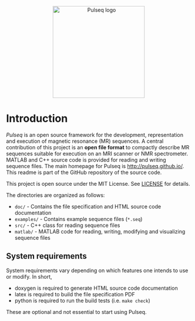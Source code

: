 <div align="center">
<a href="http://pulseq.github.io/" target="_blank">
<img src="http://pulseq.github.io/logo_hires.png" width="250" alt="Pulseq logo"></img>
</a>
</div>

# Introduction

*Pulseq* is an open source framework for the development, 
representation and execution of magnetic resonance (MR) sequences. A central contribution 
of this project is an **open file format** to compactly describe MR sequences 
suitable for execution on an MRI scanner or NMR spectrometer. 
MATLAB and C++ source code is provided for reading and writing sequence files. The main homepage for Pulseq is
http://pulseq.github.io/. This readme is part of the GitHub repository of the source code.



This project is open source under the MIT License. See [LICENSE](LICENSE) for details.

The directories are organized as follows:

* `doc/` - Contains the file specification and HTML source code documentation
* `examples/` - Contains example sequence files (`*.seq`)
* `src/` - C++ class for reading sequence files
* `matlab/` - MATLAB code for reading, writing, modifying and visualizing sequence files

## System requirements

System requirements vary depending on which features one intends to use or modify. In short,

- doxygen is required to generate HTML source code documentation
- latex is required to build the file specification PDF
- python is required to run the build tests (i.e. `make check`)

These are optional and not essential to start using Pulseq.

